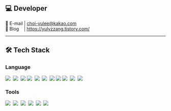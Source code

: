 💻 Developer
---------------
📧 E-mail | <choi-yulee@kakao.com><br>
🎨 Blog &nbsp;&nbsp;&nbsp;| <https://yulyzzang.tistory.com/>

<hr/>

## 🛠️ Tech Stack 
### Language
<p>
  <img src="https://img.shields.io/badge/Java-007396?style=flat-square&logo=Jameson&logoColor=white"/>&nbsp;
  <img src="https://img.shields.io/badge/Oracle-F80000?style=flat-square&logo=Oracle&logoColor=white"/>&nbsp;
  <img src="https://img.shields.io/badge/MySQL-4479A1?style=flat-square&logo=mysql&logoColor=white">
    <img src="https://img.shields.io/badge/SQLite-003B57?style=flat-square&logo=sqlite&logoColor=black"/>&nbsp;
  <img src="https://img.shields.io/badge/JavaScript-F7DF1E?style=flat-square&logo=JavaScript&logoColor=black"/>&nbsp;
  <img src="https://img.shields.io/badge/CSS3-1572B6?style=flat-square&logo=CSS3&logoColor=white"/>&nbsp;
  <img src="https://img.shields.io/badge/Spring-6DB33F?style=flat-square&logo=spring&logoColor=white">
  <img src="https://img.shields.io/badge/SpringBoot-6DB33F?style=flat-square&logo=springboot&logoColor=white">
   <img src="https://img.shields.io/badge/HTML5-E34F26?style=flat-square&logo=HTML5&logoColor=white"/>&nbsp;
  <img src="https://img.shields.io/badge/React-61DAFB?style=flat-square&logo=React&logoColor=black"/>&nbsp;
  <img src="https://img.shields.io/badge/Node.js-339933?style=flat-square&logo=Node.js&logoColor=white"/>&nbsp;
</p>


### Tools
<p>
   <img src="https://img.shields.io/badge/Visual Studio Code-007ACC?style=flat-square&logo=visualstudiocode&logoColor=black"/>&nbsp;
    <img src="https://img.shields.io/badge/Jquery-0769AD?style=flat-square&logo=jquery&logoColor=black"/>&nbsp;
  <img src="https://img.shields.io/badge/Eclipse-2C2255?style=flat-square&logo=eclipseide&logoColor=white">&nbsp;
  <img src="https://img.shields.io/badge/Intellijidea-000000?style=flat-square&logo=intellijidea&logoColor=white">&nbsp;
  <img src="https://img.shields.io/badge/Github-181717?style=flat-square&logo=Github&logoColor=white"/>&nbsp
  <img src="https://img.shields.io/badge/Notion-181717?style=flat-square&logo=Notion&logoColor=white"/>&nbsp
</p>
